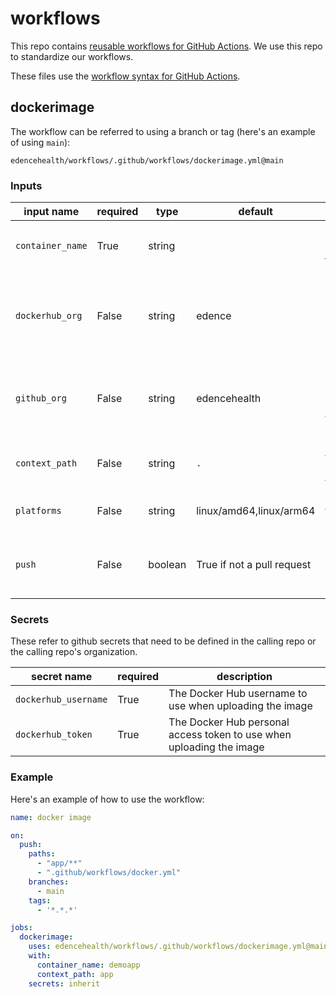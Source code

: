 # workflows

This repo contains [reusable workflows for GitHub Actions](https://docs.github.com/en/actions/using-workflows/reusing-workflows). We use this repo to standardize our workflows.

These files use the [workflow syntax for GitHub Actions](https://docs.github.com/en/actions/using-workflows/workflow-syntax-for-github-actions).

## dockerimage

The workflow can be referred to using a branch or tag (here's an example of using `main`):

```
edencehealth/workflows/.github/workflows/dockerimage.yml@main
```

### Inputs

input name       | required | type    | default                    | description
---------------- | -------- | ------- | -------------------------- | -------------------------------------------------------------------------------------------------------------------------------------------
`container_name` | True     | string  | &nbsp;                     | The base name of the docker container; e.g. just the `xyz` part of `edence/xyz:latest`
`dockerhub_org`  | False    | string  | edence                     | The Docker Hub organization name or username where the image should be uploaded; e.g. just the `edence` part of `edence/xyz:latest`
`github_org`     | False    | string  | edencehealth               | The GitHub organization name or username where the image should be uploaded; e.g. just the `edencehealth` part of `edencehealth/xyz:latest`
`context_path`   | False    | string  | `.`                        | The path (relative within the repo) of the directory that contains the Dockerfile
`platforms`      | False    | string  | linux/amd64,linux/arm64    | The comma-separated target platform(s) to use when building the image
`push`           | False    | boolean | True if not a pull request | Whether to push the image to the container registries (building without pushing may be useful as a PR check)

### Secrets

These refer to github secrets that need to be defined in the calling repo or the calling repo's organization.

secret name          | required | description
-------------------- | -------- | --------------------------------------------------------------------
`dockerhub_username` | True     | The Docker Hub username to use when uploading the image
`dockerhub_token`    | True     | The Docker Hub personal access token to use when uploading the image


### Example

Here's an example of how to use the workflow:

```yaml
name: docker image

on:
  push:
    paths:
      - "app/**"
      - ".github/workflows/docker.yml"
    branches:
      - main
    tags:
      - '*.*.*'

jobs:
  dockerimage:
    uses: edencehealth/workflows/.github/workflows/dockerimage.yml@main
    with:
      container_name: demoapp
      context_path: app
    secrets: inherit
```

